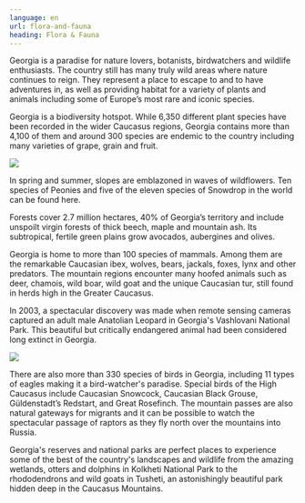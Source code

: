 ```yaml
---
language: en
url: flora-and-fauna
heading: Flora & Fauna
---
```

<div class="row content-row"><!-- 871 (1)-->
<div class="col-xs-12 col-sm-6 col-md-6"><!-- 1194 -->

Georgia is a paradise for nature lovers, botanists, birdwatchers and wildlife enthusiasts.
The country still has many truly wild areas where nature continues to reign. They
represent a place to escape to and to have adventures in, as well as providing habitat
for a variety of plants and animals including some of Europe’s most rare and iconic
species.

</div>

<div class="col-xs-12 col-sm-6 col-md-6"><!-- 1195 -->

Georgia is a biodiversity hotspot. While 6,350 different plant species have been
recorded in the wider Caucasus regions, Georgia contains more than 4,100 of them
and around 300 species are endemic to the country including many varieties of grape,
grain and fruit.

</div>

</div>

<div class="row content-row"><!-- 872 (2)-->
<div class="col-xs-12 col-sm-6 col-md-6"><!-- 1196 -->

![](/library/content/img8.jpg)

In spring and summer, slopes are emblazoned in waves of wildflowers. Ten species
of Peonies and five of the eleven species of Snowdrop in the world can be found
here.

Forests cover 2.7 million hectares, 40% of Georgia’s territory and include unspoilt
virgin forests of thick beech, maple and mountain ash. Its subtropical, fertile
green plains grow avocados, aubergines and olives.

Georgia is home to more than 100 species of mammals. Among them are the remarkable
Caucasian ibex, wolves, bears, jackals, foxes, lynx and other predators. The mountain
regions encounter many hoofed animals such as deer, chamois, wild boar, wild goat
and the unique Caucasian tur, still found in herds high in the Greater Caucasus.

In 2003, a spectacular discovery was made when remote sensing cameras captured an
adult male Anatolian Leopard in Georgia's Vashlovani National Park. This beautiful
but critically endangered animal had been considered long extinct in Georgia.

</div>

<div class="col-xs-12 col-sm-6 col-md-6"><!-- 1197 -->

![](/library/content/img7.jpg)

There are also more than 330 species of birds in Georgia, including 11 types of eagles
making it a bird\-watcher's paradise. Special birds of the High Caucasus include
Caucasian Snowcock, Caucasian Black Grouse, Güldenstadt’s Redstart, and Great Rosefinch.
The mountain passes are also natural gateways for migrants and it can be possible
to watch the spectacular passage of raptors as they fly north over the mountains
into Russia.

Georgia's reserves and national parks are perfect places to experience some of the
best of the country's landscapes and wildlife from the amazing wetlands, otters
and dolphins in Kolkheti National Park to the rhododendrons and wild goats in Tusheti,
an astonishingly beautiful park hidden deep in the Caucasus Mountains.

</div>

</div>
